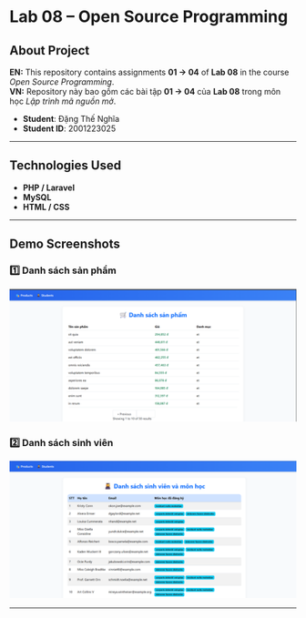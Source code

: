 # Lab 08 – Open Source Programming  

##  About Project  
**EN:** This repository contains assignments **01 → 04** of **Lab 08** in the course *Open Source Programming*.  
**VN:** Repository này bao gồm các bài tập **01 → 04** của **Lab 08** trong môn học *Lập trình mã nguồn mở*.  

- **Student**: Đặng Thế Nghĩa  
- **Student ID**: 2001223025  

---

##  Technologies Used  
- **PHP / Laravel**  
- **MySQL**  
- **HTML / CSS**  


---

##  Demo Screenshots  

### 1️⃣ Danh sách sản phẩm
![Demo 1](images/1.png)  

### 2️⃣ Danh sách sinh viên
![Demo 2](images/2.png)  



---